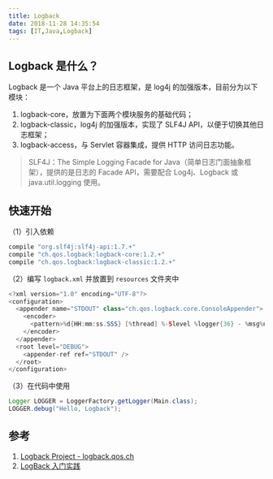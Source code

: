 ```yaml
---
title: Logback
date: 2018-11-28 14:35:54
tags: [IT,Java,Logback]
---
```


## Logback 是什么？

Logback 是一个 Java 平台上的日志框架，是 log4j 的加强版本，目前分为以下模块：

1. logback-core，放置为下面两个模块服务的基础代码；
2. logback-classic，log4j 的加强版本，实现了 SLF4J API，以便于切换其他日志框架；
3. logback-access，与 Servlet 容器集成，提供 HTTP 访问日志功能。

> SLF4J：The Simple Logging Facade for Java（简单日志门面抽象框架），提供的是日志的 Facade API，需要配合 Log4j、Logback 或 java.util.logging 使用。

## 快速开始

（1）引入依赖

```groovy
compile "org.slf4j:slf4j-api:1.7.+"
compile "ch.qos.logback:logback-core:1.2.+"
compile "ch.qos.logback:logback-classic:1.2.+"
```

（2）编写 `logback.xml` 并放置到 `resources` 文件夹中

```java
<?xml version="1.0" encoding="UTF-8"?>
<configuration>
  <appender name="STDOUT" class="ch.qos.logback.core.ConsoleAppender">
    <encoder>
      <pattern>%d{HH:mm:ss.SSS} [%thread] %-5level %logger{36} - %msg%n</pattern>
    </encoder>
  </appender>
  <root level="DEBUG">          
    <appender-ref ref="STDOUT" />
  </root>  
</configuration>
```

（3）在代码中使用

```java
Logger LOGGER = LoggerFactory.getLogger(Main.class);
LOGGER.debug("Hello, Logback");
```

## 参考

1. [Logback Project - logback.qos.ch](https://logback.qos.ch/)
2. [LogBack 入门实践](https://segmentfault.com/a/1190000004693427)